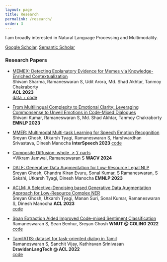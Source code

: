 ```yaml
---
layout: page
title: Research
permalink: /research/
order: 3
---
```

I am broadly interested in Natural Language Processing and Multimodality.

[Google Scholar](https://scholar.google.com/citations?hl=en&pli=1&authuser=1&user=YIhHxbwAAAAJ), [Semantic Scholar](https://www.semanticscholar.org/author/S.-Ramaneswaram/2218454024)

### Research Papers

* [MEMEX: Detecting Explanatory Evidence for Memes via Knowledge-Enriched Contextualization](https://aclanthology.org/2023.acl-long.289/)  
Shivam Sharma, Ramaneswaran S, Udit Arora,  Md. Shad Akhtar, Tanmoy Chakraborty  
**ACL 2023**    
[data + code](https://github.com/LCS2-IIITD/MEMEX_Meme_Evidence/)

* [From Multilingual Complexity to Emotional Clarity: Leveraging Commonsense to Unveil Emotions in Code-Mixed Dialogues](https://arxiv.org/abs/2203.16794)  
Shivani Kumar, Ramaneswaran S, Md. Shad Akhtar, Tanmoy Chakraborty
**EMNLP 2023**    
<!-- [model + data + code](https://github.com/martiansideofthemoon/ai-detection-paraphrases) -->

* [MMER: Multimodal Multi-task Learning for Speech Emotion Recognition](https://arxiv.org/abs/2203.16794)  
Sreyan Ghosh, Utkarsh Tyagi, Ramaneswaran S, Harshvardhan Srivastava, Dinesh Manocha
**InterSpeech 2023** 
[code](https://github.com/Sreyan88/MMER) 

* [Composite Diffusion: whole $\geq \sum$ parts](https://arxiv.org/abs/2307.13720)  
*Vikram Jamwal, Ramaneswaran S 
**WACV 2024**  
<!-- [code](https://github.com/martiansideofthemoon/rankgen) // [tweet](https://twitter.com/kalpeshk2011/status/1529097437402517504) // [external summary](https://dblalock.substack.com/p/2022-5-22-arxiv-roundup-rankgen-deep?s=w) -->

* [DALE: Generative Data Augmentation for Low-Resource Legal NLP](https://arxiv.org/abs/2310.15799)  
Sreyan Ghosh, Chandra Kiran Evuru, Sonal Kumar, S Ramaneswaran, S Sakshi, Utkarsh Tyagi, Dinesh Manocha
**EMNLP 2023**  
<!-- [blog](https://ai.googleblog.com/2021/03/progress-and-challenges-in-long-form.html) // [code](https://github.com/martiansideofthemoon/hurdles-longform-qa) // [project page]({% post_url 2021-05-06-naacl21 %}) // [tweet](https://twitter.com/kalpeshk2011/status/1374443466537639939) -->

* [ACLM: A Selective-Denoising based Generative Data Augmentation Approach for Low-Resource Complex NER](https://aclanthology.org/2023.acl-long.8/)  
Sreyan Ghosh, Utkarsh Tyagi, Manan Suri, Sonal Kumar, Ramaneswaran S, Dinesh Manocha
**ACL 2023**  
[code](https://github.com/Sreyan88/ACLM)
<!-- [project page (with demo)](http://style.cs.umass.edu) // [external video](https://www.youtube.com/watch?v=cjnk3PJljDs) -->

* [Span Extraction Aided Improved Code-mixed Sentiment Classification](https://aclanthology.org/2022.wnut-1.18)  
Ramaneswaran S, Sean Benhur, Sreyan Ghosh
**WNUT @ COLING 2022**  
[code](https://github.com/ramaneswaran/codemixed_sentiment_span_extraction)

* [TamilATIS: dataset for task-oriented dialog in Tamil](https://aclanthology.org/2022.dravidianlangtech-1.4/)  
Ramaneswaran S, Sanchit Vijay, Kathiravan Srinivasan
**DravidanLangTech @ ACL 2022**  
[code](https://github.com/ramaneswaran/tamil_atis)



<!-- **Main Collaborators** (in order of publication date): [Karen Livescu](https://ttic.uchicago.edu/~klivescu), [Kevin Gimpel](https://ttic.uchicago.edu/~kgimpel), [Liang Lu](https://ttic.uchicago.edu/~llu), [Shubham Toshniwal](https://ttic.uchicago.edu/~shtoshni), [Preethi Jyothi](https://www.cse.iitb.ac.in/~pjyothi), [Mohit Iyyer](https://people.cs.umass.edu/~miyyer/), [Purva Tendulkar](http://purvaten.github.io/), [Ramprasaath R. Selvaraju](https://ramprs.github.io/), [Devi Parikh](https://www.cc.gatech.edu/~parikh/), [Nader Akoury](https://people.cs.umass.edu/~nsa/), [Gaurav Singh Tomar](https://scholar.google.com/citations?user=p1SDN0oAAAAJ&hl=en), [Ankur P. Parikh](https://www.cs.cmu.edu/~apparikh/publications.html), [Nicolas Papernot](https://www.papernot.fr/), [John Wieting](https://www.cs.cmu.edu/~jwieting), [Aurko Roy](https://sites.google.com/site/royaurko/), [Simeng Sun](https://people.cs.umass.edu/~simengsun/), [Deepak Nathani](https://deepakn97.github.io/), [Xavier Garcia](https://scholar.google.com/citations?user=Y2Hio6MAAAAJ&hl=en), [Bidisha Samanta](https://sites.google.com/view/bidisha-samanta), [Partha Talukdar](https://talukdar.net/), [Yapei Chang](https://lilakk.github.io/), [Katherine Thai](https://katherinethai.github.io/), [Ankita Gupta](https://ankitaiisc.github.io/), [Welong Zhao](https://www.linkedin.com/in/wenlong-zhao/), [Jack Merullo](https://www.linkedin.com/in/jack-merullo-5215a4193), [Marzena Karpinska](https://marzenakrp.github.io), [Yixiao Song](https://yixiao-song.github.io), [Pradeep Dasigi](https://pdasigi.github.io/), [Arman Cohan](https://armancohan.com/), [Kyle Lo](https://kyleclo.github.io/) -->
<!-- 
## Thesis

[Undergraduate Thesis - Constraint Driven Learning]({{ site.url }}/assets/bachelor_thesis_final.pdf)  
*(under guidance of [Prof. Preethi Jyothi](https://www.cse.iitb.ac.in/~pjyothi/))*  
IIT Bombay *(2017-2018)*   -->
